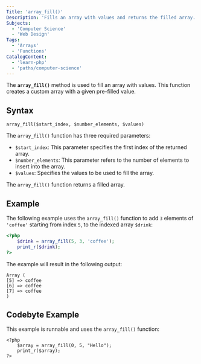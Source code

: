 ```yaml
---
Title: 'array_fill()'
Description: 'Fills an array with values and returns the filled array.'
Subjects:
  - 'Computer Science'
  - 'Web Design'
Tags:
  - 'Arrays'
  - 'Functions'
CatalogContent:
  - 'learn-php'
  - 'paths/computer-science'
---
```


The **`array_fill()`** method is used to fill an array with values. This function creates a custom array with a given pre-filled value.

## Syntax

```pseudo
array_fill($start_index, $number_elements, $values)
```

The `array_fill()` function has three required parameters:

- `$start_index`: This parameter specifies the first index of the returned array.
- `$number_elements`: This parameter refers to the number of elements to insert into the array.
- `$values`: Specifies the values to be used to fill the array.

The `array_fill()` function returns a filled array.

## Example

The following example uses the `array_fill()` function to add `3` elements of `'coffee'` starting from index `5`, to the indexed array `$drink`:

```php
<?php
    $drink = array_fill(5, 3, 'coffee');
    print_r($drink);
?>
```

The example will result in the following output:

```shell
Array (
[5] => coffee
[6] => coffee
[7] => coffee
)
```

## Codebyte Example

This example is runnable and uses the `array_fill()` function:

```codebyte/php
<?php
    $array = array_fill(0, 5, "Hello");
    print_r($array);
?>
```
